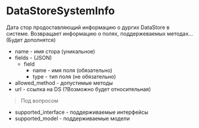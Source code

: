 # DataStoreSystemInfo 
Дата стор продоставляющий информацию о дургих DataStore в системе.
Возвращает информацию о полях, поддержеваемых методах... (Будет дополнятся)

* name - имя стора (уникальное)
* fields - (JSON)
    * field
        * name - имя поля (обязательно)
        * type - тип поля (не обязательно)    
* allowed_method - допустимые методы
* url - ссылка на DS (?Возможно будет относительная)
> Под вопросом

* supported_interface - поддерживаемые интерфейсы
* supported_model - поддерживаемые модели
